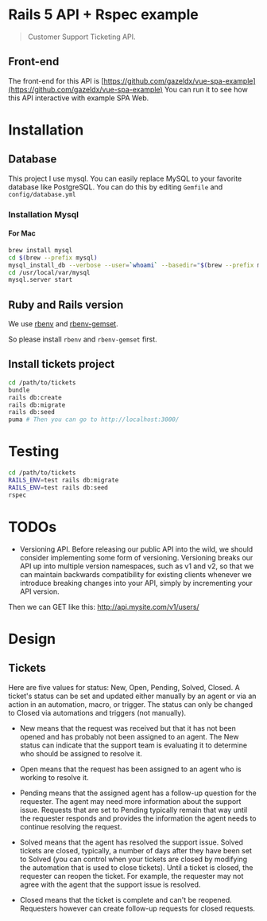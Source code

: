 # Rails 5 API + Rspec example

> Customer Support Ticketing API.

## Front-end
The front-end for this API is [https://github.com/gazeldx/vue-spa-example](https://github.com/gazeldx/vue-spa-example)
You can run it to see how this API interactive with example SPA Web.

# Installation
## Database
This project I use mysql. You can easily replace MySQL to your favorite database like PostgreSQL. You can do this by editing `Gemfile` and `config/database.yml` 

### Installation Mysql
#### For Mac
```bash
brew install mysql
cd $(brew --prefix mysql)
mysql_install_db --verbose --user=`whoami` --basedir="$(brew --prefix mysql)" --datadir=/usr/local/var/mysql
cd /usr/local/var/mysql
mysql.server start
```

## Ruby and Rails version
We use [rbenv](https://github.com/rbenv/rbenv) and [rbenv-gemset](https://github.com/jf/rbenv-gemset).

So please install `rbenv` and `rbenv-gemset` first.

## Install tickets project
```bash
cd /path/to/tickets
bundle
rails db:create
rails db:migrate
rails db:seed
puma # Then you can go to http://localhost:3000/
```

# Testing
```bash
cd /path/to/tickets
RAILS_ENV=test rails db:migrate
RAILS_ENV=test rails db:seed
rspec
```

# TODOs
* Versioning API. Before releasing our public API into the wild, we should consider implementing some form of versioning. Versioning breaks our API up into multiple version namespaces, such as v1 and v2, so that we can maintain backwards compatibility for existing clients whenever we introduce breaking changes into your API, simply by incrementing your API version.

Then we can GET like this: http://api.mysite.com/v1/users/

# Design
## Tickets
Here are five values for status: New, Open, Pending, Solved, Closed. A ticket's status can be set and updated either manually by an agent or via an action in an automation, macro, or trigger. The status can only be changed to Closed via automations and triggers (not manually).

* New means that the request was received but that it has not been opened and has probably not been assigned to an agent. The New status can indicate that the support team is evaluating it to determine who should be assigned to resolve it.

* Open means that the request has been assigned to an agent who is working to resolve it.

* Pending means that the assigned agent has a follow-up question for the requester. The agent may need more information about the support issue. Requests that are set to Pending typically remain that way until the requester responds and provides the information the agent needs to continue resolving the request.

* Solved means that the agent has resolved the support issue. Solved tickets are closed, typically, a number of days after they have been set to Solved (you can control when your tickets are closed by modifying the automation that is used to close tickets). Until a ticket is closed, the requester can reopen the ticket. For example, the requester may not agree with the agent that the support issue is resolved.

* Closed means that the ticket is complete and can't be reopened. Requesters however can create follow-up requests for closed requests.